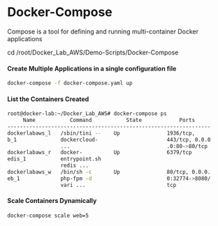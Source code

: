 # Docker-Compose

Compose is a tool for defining and running multi-container Docker applications

cd /root/Docker_Lab_AWS/Demo-Scripts/Docker-Compose

#### Create Multiple Applications in a single configuration file

```bash
docker-compose -f docker-compose.yaml up
```

#### List the Containers Created

```bash
root@docker-lab:~/Docker_Lab_AWS# docker-compose ps
     Name           Command           State            Ports
-----------------------------------------------------------------
dockerlabaws_l   /sbin/tini --    Up               1936/tcp,
b_1              dockercloud-                      443/tcp, 0.0.0
                 ...                               .0:80->80/tcp
dockerlabaws_r   docker-          Up               6379/tcp
edis_1           entrypoint.sh
                 redis ...
dockerlabaws_w   /bin/sh -c       Up               80/tcp, 0.0.0.
eb_1             php-fpm -d                        0:32774->8080/
                 vari ...                          tcp
```

#### Scale Containers Dynamically

```bash
docker-compose scale web=5
```
